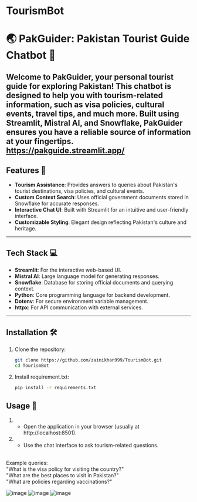 ﻿# TourismBot
# 🌏 PakGuider: Pakistan Tourist Guide Chatbot 🤖

Welcome to **PakGuider**, your personal tourist guide for exploring Pakistan! This chatbot is designed to help you with tourism-related information, such as visa policies, cultural events, travel tips, and much more. Built using **Streamlit**, **Mistral AI**, and **Snowflake**, PakGuider ensures you have a reliable source of information at your fingertips.
https://pakguide.streamlit.app/
---

## Features 🚀

- **Tourism Assistance**: Provides answers to queries about Pakistan's tourist destinations, visa policies, and cultural events.
- **Custom Context Search**: Uses official government documents stored in Snowflake for accurate responses.
- **Interactive Chat UI**: Built with Streamlit for an intuitive and user-friendly interface.
- **Customizable Styling**: Elegant design reflecting Pakistan's culture and heritage.

---

## Tech Stack 💻

- **Streamlit**: For the interactive web-based UI.
- **Mistral AI**: Large language model for generating responses.
- **Snowflake**: Database for storing official documents and querying context.
- **Python**: Core programming language for backend development.
- **Dotenv**: For secure environment variable management.
- **httpx**: For API communication with external services.

---

## Installation 🛠️

1. Clone the repository:
   ```bash
   git clone https://github.com/zainikhan999/TourismBot.git
   cd TourismBot
   
2. Install requirement.txt:
   ```bash
   pip install -r requirements.txt
   ```

## Usage 🧭
1. - Open the application in your browser (usually at http://localhost:8501).
2. - Use the chat interface to ask tourism-related questions.
<br>
Example queries:
<br>
"What is the visa policy for visiting the country?"
<br>
"What are the best places to visit in Pakistan?"
<br>
"What are policies regarding vaccinations?"

![image](https://github.com/user-attachments/assets/726a780b-1359-43a3-a435-81a2ad33db2d)
![image](https://github.com/user-attachments/assets/e2559058-8110-470d-a5c7-5e8c20b9001a)
![image](https://github.com/user-attachments/assets/a7dc6c58-8347-4c89-885a-c66da9846dcf)
